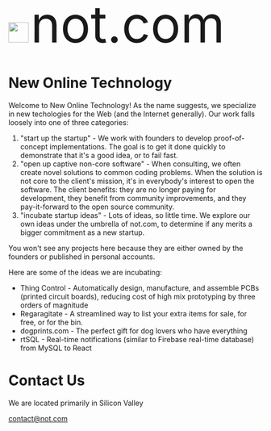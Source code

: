 <p>
  <img height="40px" src="https://github.com/notdotcom/notdotcom/assets/148507774/5614b3b1-e2a8-4096-9146-893ab3c68d4e
">
  <span style="font-size: 100px">not.com</span>
</p>

# New Online Technology

<p>Welcome to New Online Technology! As the name suggests, we specialize in new techologies for the Web (and the Internet generally). Our work falls loosely into one of three categories:</p>

1. "start up the startup" - We work with founders to develop proof-of-concept implementations. The goal is to get it done quickly to demonstrate that it's a good idea, or to fail fast.
2. "open up captive non-core software" - When consulting, we often create novel solutions to common coding problems. When the solution is not core to the client's mission, it's in everybody's interest to open the software. The client benefits: they are no longer paying for development, they benefit from community improvements, and they pay-it-forward to the open source community.
3. "incubate startup ideas" - Lots of ideas, so little time. We explore our own ideas under the umbrella of not.com, to determine if any merits a bigger commitment as a new startup.

You won't see any projects here because they are either owned by the founders or published in personal accounts.

Here are some of the ideas we are incubating:

* Thing Control - Automatically design, manufacture, and assemble PCBs (printed circuit boards), reducing cost of high mix prototyping by three orders of magnitude
* Regaragitate - A streamlined way to list your extra items for sale, for free, or for the bin.
* dogprints.com - The perfect gift for dog lovers who have everything
* rtSQL - Real-time notifications (similar to Firebase real-time database) from MySQL to React

# Contact Us

We are located primarily in Silicon Valley

contact@not.com
